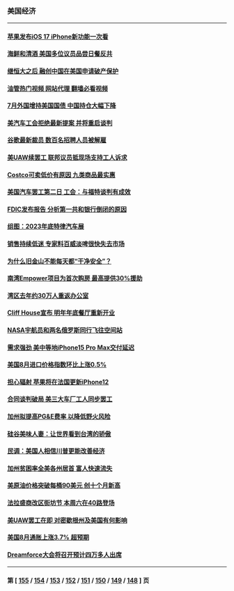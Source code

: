 ### 美国经济
---
#### [苹果发布iOS 17 iPhone新功能一次看](../../pages/ncid1078158/n14076851.md?09200445) 
#### [海鲜和清酒 美国多位议员品尝日餐反共](../../pages/ncid1078158/n14076981.md?09200445) 
#### [继恒大之后 融创中国在美国申请破产保护](../../pages/ncid1078158/n14076747.md?09200445) 
#### [油管热门视频 网站代理 翻墙必看视频](http://138.2.39.72:81/youtube.html?epic-marker?09200445)
#### [7月外国增持美国国债 中国持仓大幅下降](../../pages/ncid1078158/n14076524.md?09200445) 
#### [美汽车工会拒绝最新提案 并将重启谈判](../../pages/ncid1078158/n14076377.md?09200445) 
#### [谷歌最新裁员 数百名招聘人员被解雇](../../pages/ncid1078158/n14076005.md?09200445) 
#### [美UAW续罢工 联邦议员抵现场支持工人诉求](../../pages/ncid1078158/n14075698.md?09200445) 
#### [Costco可卖低价有原因 九类商品最实惠](../../pages/ncid1078158/n14074023.md?09200445) 
#### [美国汽车罢工第二日 工会：与福特谈判有成效](../../pages/ncid1078158/n14075233.md?09200445) 
#### [FDIC发布报告 分析第一共和银行倒闭的原因](../../pages/ncid1078158/n14075208.md?09200445) 
#### [组图：2023年底特律汽车展](../../pages/ncid1078158/n14074884.md?09200445) 
#### [销售持续低迷 专家料百威淡啤很快失去市场](../../pages/ncid1078158/n14075005.md?09200445) 
#### [为什么旧金山不能每天都“干净安全”？](../../pages/ncid1078158/n14074933.md?09200445) 
#### [南湾Empower项目为首次购房 最高提供30%援助](../../pages/ncid1078158/n14074929.md?09200445) 
#### [湾区去年约30万人重返办公室](../../pages/ncid1078158/n14074921.md?09200445) 
#### [Cliff House宣布 明年年底餐厅重新开业](../../pages/ncid1078158/n14074870.md?09200445) 
#### [NASA宇航员和两名俄罗斯同行飞往空间站](../../pages/ncid1078158/n14074611.md?09200445) 
#### [需求强劲 美中等地iPhone15 Pro Max交付延迟](../../pages/ncid1078158/n14074640.md?09200445) 
#### [美国8月进口价格指数环比上涨0.5%](../../pages/ncid1078158/n14074628.md?09200445) 
#### [担心辐射 苹果将在法国更新iPhone12](../../pages/ncid1078158/n14074544.md?09200445) 
#### [合同谈判破局 美三大车厂工人同步罢工](../../pages/ncid1078158/n14074336.md?09200445) 
#### [加州拟提高PG&E费率 以降低野火风险](../../pages/ncid1078158/n14074353.md?09200445) 
#### [硅谷美味人妻：让世界看到台湾的骄傲](../../pages/ncid1078158/n14074297.md?09200445) 
#### [民调：美国人相信川普更能改善经济](../../pages/ncid1078158/n14074136.md?09200445) 
#### [加州贫困率全美各州居首 富人快速流失](../../pages/ncid1078158/n14074128.md?09200445) 
#### [美原油价格突破每桶90美元 创十个月新高](../../pages/ncid1078158/n14073979.md?09200445) 
#### [法拉盛商改区街坊节 本周六在40路登场](../../pages/ncid1078158/n14073487.md?09200445) 
#### [美UAW罢工在即 对密歇根州及美国有何影响](../../pages/ncid1078158/n14073327.md?09200445) 
#### [美国8月通胀上涨3.7% 超预期](../../pages/ncid1078158/n14073101.md?09200445) 
#### [Dreamforce大会将召开预计四万多人出席](../../pages/ncid1078158/n14072818.md?09200445) 

---
#### 第 [ [155](./155.md?09200445) / [154](./154.md?09200445) / [153](./153.md?09200445) / [152](./152.md?09200445) / [151](./151.md?09200445) / [150](./150.md?09200445) / [149](./149.md?09200445) / [148](./148.md?09200445) ] 页
